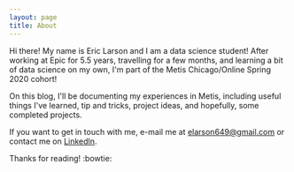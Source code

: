 ```yaml
---
layout: page
title: About
---
```


Hi there! My name is Eric Larson and I am a data science student! After working at Epic for 5.5 years, travelling for a few months, and learning a bit of data science on my own, I'm part of the Metis Chicago/Online Spring 2020 cohort!

On this blog, I'll be documenting my experiences in Metis, including useful things I've learned, tip and tricks, project ideas, and hopefully, some completed projects.

If you want to get in touch with me, e-mail me at [elarson649@gmail.com](mailto:elarson649@gmail.com) or contact me on [LinkedIn](https://www.linkedin.com/in/eric-larson-26533687/).

Thanks for reading! :bowtie:
